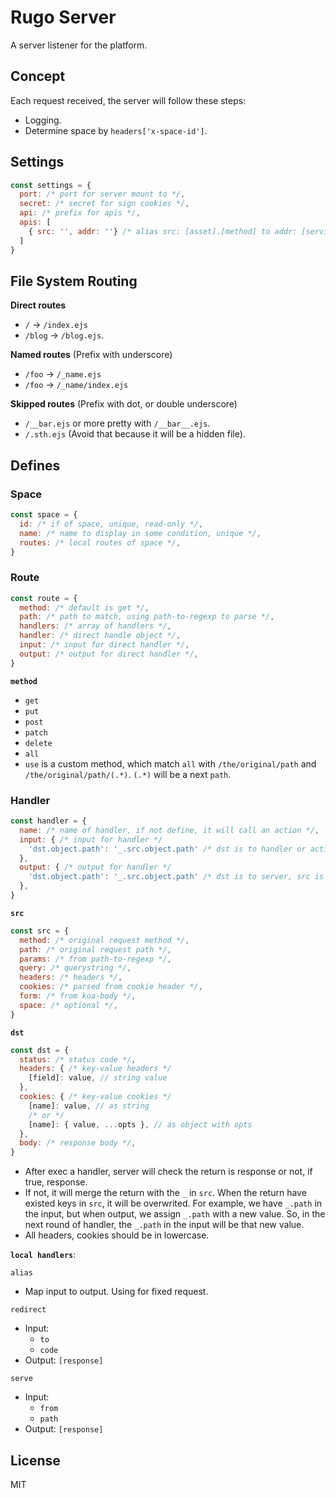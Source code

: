 # Rugo Server

A server listener for the platform.

## Concept

Each request received, the server will follow these steps:

- Logging.
- Determine space by `headers['x-space-id']`.

## Settings

```js
const settings = {
  port: /* port for server mount to */,
  secret: /* secret for sign cookies */,
  api: /* prefix for apis */,
  apis: [
    { src: '', addr: ''} /* alias src: [asset].[method] to addr: [service].[action] */
  ]
}
```

## File System Routing

**Direct routes**

- `/` -> `/index.ejs`
- `/blog` -> `/blog.ejs`.

**Named routes** (Prefix with underscore)

- `/foo` -> `/_name.ejs`
- `/foo` -> `/_name/index.ejs`

**Skipped routes** (Prefix with dot, or double underscore)

- `/__bar.ejs` or more pretty with `/__bar__.ejs`.
- `/.sth.ejs` (Avoid that because it will be a hidden file).

## Defines

### Space

```js
const space = {
  id: /* if of space, unique, read-only */,
  name: /* name to display in some condition, unique */,
  routes: /* local routes of space */,
}
```

### Route

```js
const route = {
  method: /* default is get */,
  path: /* path to match, using path-to-regexp to parse */,
  handlers: /* array of handlers */,
  handler: /* direct handle object */,
  input: /* input for direct handler */,
  output: /* output for direct handler */,
}
```

**`method`**

- `get`
- `put`
- `post`
- `patch`
- `delete`
- `all`
- `use` is a custom method, which match `all` with `/the/original/path` and `/the/original/path/(.*)`. `(.*)` will be a next `path`.

### Handler

```js
const handler = {
  name: /* name of handler, if not define, it will call an action */,
  input: { /* input for handler */
    'dst.object.path': '_.src.object.path' /* dst is to handler or action, src is from server */,
  },
  output: { /* output for handler */
    'dst.object.path': '_.src.object.path' /* dst is to server, src is from return of handler or action */,
  },
}
```

**`src`**

```js
const src = {
  method: /* original request method */,
  path: /* original request path */,
  params: /* from path-to-regexp */,
  query: /* querystring */,
  headers: /* headers */,
  cookies: /* parsed from cookie header */,
  form: /* from koa-body */,
  space: /* optional */,
}
```

**`dst`**

```js
const dst = {
  status: /* status code */,
  headers: { /* key-value headers */
    [field]: value, // string value
  },
  cookies: { /* key-value cookies */
    [name]: value, // as string
    /* or */
    [name]: { value, ...opts }, // as object with opts
  },
  body: /* response body */,
}
```

- After exec a handler, server will check the return is response or not, if true, response.
- If not, it will merge the return with the `_` in `src`. When the return have existed keys in `src`, it will be overwrited. For example, we have `_.path` in the input, but when output, we assign `_.path` with a new value. So, in the next round of handler, the `_.path` in the input will be that new value.
- All headers, cookies should be in lowercase.

**`local handlers`**:

`alias`

- Map input to output. Using for fixed request.

`redirect`

- Input:
  - `to`
  - `code`
- Output: `[response]`

`serve`

- Input:
  - `from`
  - `path`
- Output: `[response]`

## License

MIT
